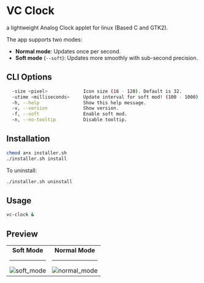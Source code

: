 VC Clock
========
a lightweight Analog Clock applet for linux (Based C and GTK2).

The app supports two modes:

- **Normal mode**: Updates once per second.
- **Soft mode** (`--soft`): Updates more smoothly with sub-second precision.

CLI Options
-----------
```bash
  -size <pixel>             Icon size (16 - 128). Default is 32.
  -utime <milliseconds>     Update interval for soft mod! (100 - 1000). Default is 500.
  -h, --help                Show this help message.
  -v, --version             Show version.
  -f, --soft                Enable soft mod.
  -n, --no-tooltip          Disable tooltip.
```

Installation
------------
```bash
chmod a+x installer.sh
./installer.sh install
```

To uninstall:

```bash
./installer.sh uninstall
```

## Usage

```bash
vc-clock &
```

Preview
-------
<div align="center"><table><tr>
    <td align="center">
      <b>Soft Mode</b><hr>
      <img src="https://github.com/user-attachments/assets/3c038bdd-6673-4c1a-8b7b-c9ab8c87214f" alt="soft_mode" />
    </td>
    <td align="center">
      <b>Normal Mode</b><hr>
      <img src="https://github.com/user-attachments/assets/edc7afb3-b3be-4825-a78a-26f561284c86" alt="normal_mode" />
    </td>
  </tr></table></div>
